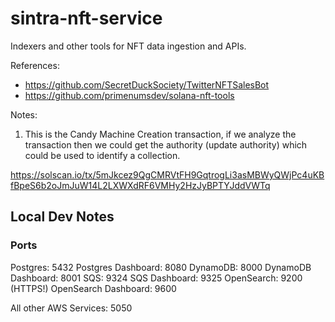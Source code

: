 # sintra-nft-service

Indexers and other tools for NFT data ingestion and APIs.

References:

* https://github.com/SecretDuckSociety/TwitterNFTSalesBot
* https://github.com/primenumsdev/solana-nft-tools

Notes:

1. This is the Candy Machine Creation transaction, if we analyze the transaction then we could get the authority (update
   authority) which could be used to identify a collection.

https://solscan.io/tx/5mJkcez9QgCMRVtFH9GqtrogLi3asMBWyQWjPc4uKBfBpeS6b2oJmJuW14L2LXWXdRF6VMHy2HzJyBPTYJddVWTq

## Local Dev Notes

### Ports

Postgres: 5432 Postgres Dashboard: 8080 DynamoDB: 8000 DynamoDB Dashboard: 8001 SQS: 9324 SQS Dashboard: 9325
OpenSearch: 9200 (HTTPS!)
OpenSearch Dashboard: 9600

All other AWS Services: 5050
